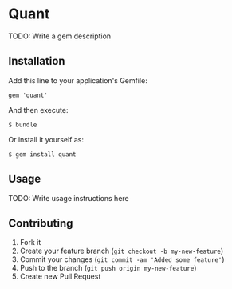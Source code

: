 # Quant

TODO: Write a gem description

## Installation

Add this line to your application's Gemfile:

    gem 'quant'

And then execute:

    $ bundle

Or install it yourself as:

    $ gem install quant

## Usage

TODO: Write usage instructions here

## Contributing

1. Fork it
2. Create your feature branch (`git checkout -b my-new-feature`)
3. Commit your changes (`git commit -am 'Added some feature'`)
4. Push to the branch (`git push origin my-new-feature`)
5. Create new Pull Request
